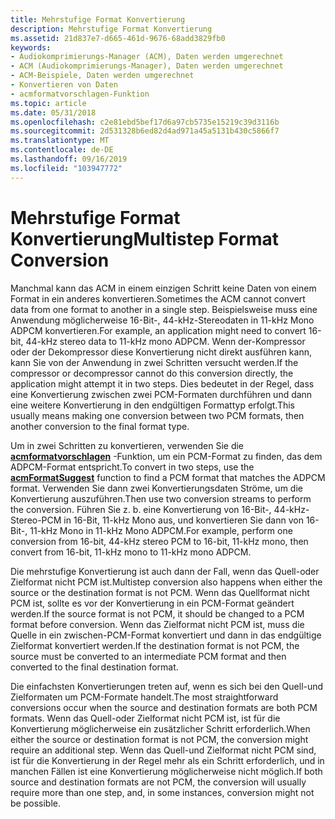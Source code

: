 ```yaml
---
title: Mehrstufige Format Konvertierung
description: Mehrstufige Format Konvertierung
ms.assetid: 21d837e7-d665-461d-9676-68add3829fb0
keywords:
- Audiokomprimierungs-Manager (ACM), Daten werden umgerechnet
- ACM (Audiokomprimierungs-Manager), Daten werden umgerechnet
- ACM-Beispiele, Daten werden umgerechnet
- Konvertieren von Daten
- acmformatvorschlagen-Funktion
ms.topic: article
ms.date: 05/31/2018
ms.openlocfilehash: c2e81ebd5bef17d6a97cb5735e15219c39d3116b
ms.sourcegitcommit: 2d531328b6ed82d4ad971a45a5131b430c5866f7
ms.translationtype: MT
ms.contentlocale: de-DE
ms.lasthandoff: 09/16/2019
ms.locfileid: "103947772"
---
```

# <a name="multistep-format-conversion"></a><span data-ttu-id="2bbdd-108">Mehrstufige Format Konvertierung</span><span class="sxs-lookup"><span data-stu-id="2bbdd-108">Multistep Format Conversion</span></span>

<span data-ttu-id="2bbdd-109">Manchmal kann das ACM in einem einzigen Schritt keine Daten von einem Format in ein anderes konvertieren.</span><span class="sxs-lookup"><span data-stu-id="2bbdd-109">Sometimes the ACM cannot convert data from one format to another in a single step.</span></span> <span data-ttu-id="2bbdd-110">Beispielsweise muss eine Anwendung möglicherweise 16-Bit-, 44-kHz-Stereodaten in 11-kHz Mono ADPCM konvertieren.</span><span class="sxs-lookup"><span data-stu-id="2bbdd-110">For example, an application might need to convert 16-bit, 44-kHz stereo data to 11-kHz mono ADPCM.</span></span> <span data-ttu-id="2bbdd-111">Wenn der-Kompressor oder der Dekompressor diese Konvertierung nicht direkt ausführen kann, kann Sie von der Anwendung in zwei Schritten versucht werden.</span><span class="sxs-lookup"><span data-stu-id="2bbdd-111">If the compressor or decompressor cannot do this conversion directly, the application might attempt it in two steps.</span></span> <span data-ttu-id="2bbdd-112">Dies bedeutet in der Regel, dass eine Konvertierung zwischen zwei PCM-Formaten durchführen und dann eine weitere Konvertierung in den endgültigen Formattyp erfolgt.</span><span class="sxs-lookup"><span data-stu-id="2bbdd-112">This usually means making one conversion between two PCM formats, then another conversion to the final format type.</span></span>

<span data-ttu-id="2bbdd-113">Um in zwei Schritten zu konvertieren, verwenden Sie die [**acmformatvorschlagen**](/windows/desktop/api/Msacm/nf-msacm-acmformatsuggest) -Funktion, um ein PCM-Format zu finden, das dem ADPCM-Format entspricht.</span><span class="sxs-lookup"><span data-stu-id="2bbdd-113">To convert in two steps, use the [**acmFormatSuggest**](/windows/desktop/api/Msacm/nf-msacm-acmformatsuggest) function to find a PCM format that matches the ADPCM format.</span></span> <span data-ttu-id="2bbdd-114">Verwenden Sie dann zwei Konvertierungsdaten Ströme, um die Konvertierung auszuführen.</span><span class="sxs-lookup"><span data-stu-id="2bbdd-114">Then use two conversion streams to perform the conversion.</span></span> <span data-ttu-id="2bbdd-115">Führen Sie z. b. eine Konvertierung von 16-Bit-, 44-kHz-Stereo-PCM in 16-Bit, 11-kHz Mono aus, und konvertieren Sie dann von 16-Bit-, 11-kHz Mono in 11-kHz Mono ADPCM.</span><span class="sxs-lookup"><span data-stu-id="2bbdd-115">For example, perform one conversion from 16-bit, 44-kHz stereo PCM to 16-bit, 11-kHz mono, then convert from 16-bit, 11-kHz mono to 11-kHz mono ADPCM.</span></span>

<span data-ttu-id="2bbdd-116">Die mehrstufige Konvertierung ist auch dann der Fall, wenn das Quell-oder Zielformat nicht PCM ist.</span><span class="sxs-lookup"><span data-stu-id="2bbdd-116">Multistep conversion also happens when either the source or the destination format is not PCM.</span></span> <span data-ttu-id="2bbdd-117">Wenn das Quellformat nicht PCM ist, sollte es vor der Konvertierung in ein PCM-Format geändert werden.</span><span class="sxs-lookup"><span data-stu-id="2bbdd-117">If the source format is not PCM, it should be changed to a PCM format before conversion.</span></span> <span data-ttu-id="2bbdd-118">Wenn das Zielformat nicht PCM ist, muss die Quelle in ein zwischen-PCM-Format konvertiert und dann in das endgültige Zielformat konvertiert werden.</span><span class="sxs-lookup"><span data-stu-id="2bbdd-118">If the destination format is not PCM, the source must be converted to an intermediate PCM format and then converted to the final destination format.</span></span>

<span data-ttu-id="2bbdd-119">Die einfachsten Konvertierungen treten auf, wenn es sich bei den Quell-und Zielformaten um PCM-Formate handelt.</span><span class="sxs-lookup"><span data-stu-id="2bbdd-119">The most straightforward conversions occur when the source and destination formats are both PCM formats.</span></span> <span data-ttu-id="2bbdd-120">Wenn das Quell-oder Zielformat nicht PCM ist, ist für die Konvertierung möglicherweise ein zusätzlicher Schritt erforderlich.</span><span class="sxs-lookup"><span data-stu-id="2bbdd-120">When either the source or destination format is not PCM, the conversion might require an additional step.</span></span> <span data-ttu-id="2bbdd-121">Wenn das Quell-und Zielformat nicht PCM sind, ist für die Konvertierung in der Regel mehr als ein Schritt erforderlich, und in manchen Fällen ist eine Konvertierung möglicherweise nicht möglich.</span><span class="sxs-lookup"><span data-stu-id="2bbdd-121">If both source and destination formats are not PCM, the conversion will usually require more than one step, and, in some instances, conversion might not be possible.</span></span>

 

 





